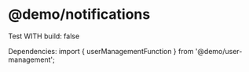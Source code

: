# @demo/notifications

Test WITH build: false

Dependencies: import { userManagementFunction } from '@demo/user-management';
